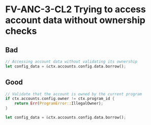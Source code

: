 # FV-ANC-3-CL2 Trying to access account data without ownership checks

## Bad


```rust
// Accessing account data without validating its ownership
let config_data = &ctx.accounts.config.data.borrow();
```

## Good


```rust
// Validate that the account is owned by the current program
if ctx.accounts.config.owner != ctx.program_id {
    return Err(ProgramError::IllegalOwner);
}

let config_data = &ctx.accounts.config.data.borrow();
```
